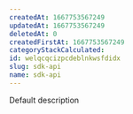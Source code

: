 ```yaml
---
createdAt: 1667753567249
updatedAt: 1667753567249
deletedAt: 0
createdFirstAt: 1667753567249
categoryStackCalculated: 
id: welqcqcizpcdeblnkwsfdidx
slug: sdk-api
name: sdk-api
---
```


Default description